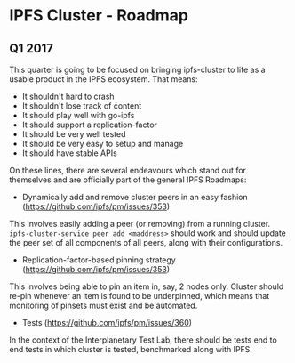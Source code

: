 # IPFS Cluster - Roadmap

## Q1 2017

This quarter is going to be focused on bringing ipfs-cluster to life as a usable product in the IPFS ecosystem. That means:

* It shouldn't hard to crash
* It shouldn't lose track of content
* It should play well with go-ipfs
* It should support a replication-factor
* It should be very well tested
* It should be very easy to setup and manage
* It should have stable APIs

On these lines, there are several endeavours which stand out for themselves and are officially part of the general IPFS Roadmaps:

* Dynamically add and remove cluster peers in an easy fashion (https://github.com/ipfs/pm/issues/353)

This involves easily adding a peer (or removing) from a running cluster. `ipfs-cluster-service peer add <maddress>` should work and should update the peer set of all components of all peers, along with their configurations.

* Replication-factor-based pinning strategy (https://github.com/ipfs/pm/issues/353)

This involves being able to pin an item in, say, 2 nodes only. Cluster should re-pin whenever an item is found to be underpinned, which means that monitoring of pinsets must exist and be automated.

* Tests (https://github.com/ipfs/pm/issues/360)

In the context of the Interplanetary Test Lab, there should be tests end to end tests in which cluster is tested, benchmarked along with IPFS.

